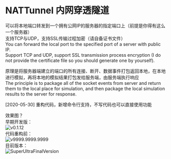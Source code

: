 # NATTunnel 内网穿透隧道

可以将本地端口转发到一个拥有公网IP的服务器的指定端口上（前提是你得有这么一个服务器）  
支持TCP与UDP，支持SSL传输过程加密（请自备证书文件）  
You can forward the local port to the specified port of a server with public IP.  
Support TCP and UDP, support SSL transmission process encryption (I do not provide the certificate file so you should generate one by yourself).  

原理是将服务器端建立的端口的所有连接、断开、数据事件打包返回本地，在本地进行模拟，再将本地的模拟结果打包发给服务端，由服务端执行响应  
The principle is to package all of the socket events from server and return them to the local place for simulation, and then package the local simulation results to the server for response.  

\[2020-05-30] 重构代码，新增命令行支持，不写代码也可以直接使用功能  

效果图？  
早期开发版：  
![v0.1.12](https://user-images.githubusercontent.com/20377926/83137226-63df7800-a11b-11ea-86a7-e4595f7bc9a8.png)  
代码重构前：  
![v9999.9999.9999](https://user-images.githubusercontent.com/20377926/83137218-60e48780-a11b-11ea-9472-ea1c0f613fe4.png)  
目前版本：  
![SuperUltraFinalVersion](https://user-images.githubusercontent.com/20377926/83316644-92fc0380-a259-11ea-8c02-1f55bcf2bef8.png)